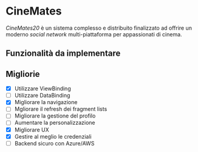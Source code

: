 # CineMates
*CineMates20* è un sistema complesso e distribuito finalizzato ad offrire un moderno *social network* multi-piattaforma per appassionati di cinema.

## Funzionalità da implementare

## Migliorie
- [x] Utilizzare ViewBinding
- [ ] Utilizzare DataBinding
- [x] Migliorare la navigazione
- [ ] Mgliorare il refresh dei fragment lists
- [ ] Migliorare la gestione del profilo
- [ ] Aumentare la personalizzazione
- [x] Migliorare UX
- [x] Gestire al meglio le credenziali 
- [ ] Backend sicuro con Azure/AWS
